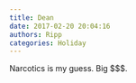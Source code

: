 ```yaml
---
title: Dean
date: 2017-02-20 20:04:16
authors: Ripp
categories: Holiday
---
```


 Narcotics is my guess.
Big $$$.